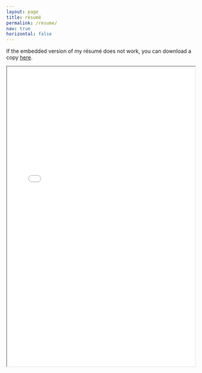 ```yaml
---
layout: page
title: résumé
permalink: /resume/
nav: true
horizontal: false
---
```



If the embedded version of my résumé does not work, you can download a copy [here](../assets/pdf/Haynes_Stephens_resume.pdf).

<!-- {% raw %} -->
<iframe src="../assets/pdf/Haynes_Stephens_resume.pdf#navpanes=0" width="100%" height="800px"></iframe>
<!-- {% endraw %}) -->